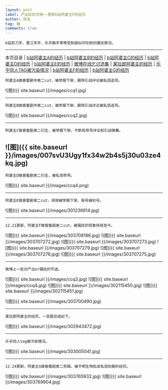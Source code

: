 ```yaml
---
layout: post
label: 产出区的灾殃——更新b站阿婆主F的经历
author: 佚名
tag: 锤
comments: true
---
```


    b站剪刀手、晋江写手、乐乎画手等等受到疑似邓伦粉的骚扰情况。

---

本页目录 \| [b站阿婆主A的经历](#dxjja) \| [b站阿婆主B的经历](#dxjjb)  \| [b站阿婆主C的经历](#dxjjd) \| [b站阿婆主D的经历](#dxjje) \| [b站阿婆主E的经历](#dxjjf) \| [微博在线乞讨选集](#dxjjc) \| [某拉郎阿婆主的经历](#dxjjg) \| [乐乎同人TAG被污染情况](#dxjjh) \| [b站阿婆主F的经历](#dxjji)  \| [b站阿婆主G的经历](#dxjjj) 


<a class="anchor" name="dxjja"></a>

    阿婆主A做香蜜剧中男二cut，被举报下架，删除引战评论被私信追骂。
    

![图]({{ site.baseurl }}/images/ccq1.jpg)

---

<a class="anchor" name="dxjjb"></a>

    阿婆主B做香蜜剧中男二cut，被举报下架，删除引战评论被私信追骂。
    

![图]({{ site.baseurl }}/images/ccq2.jpg)

---

<a class="anchor" name="dxjjd"></a>

    阿婆主C做香蜜剧男二衍生，被举报下架，不断有辱骂评论和引战弹幕。
    

![图]({{ site.baseurl }}/images/007svU3Ugy1fx34w2b4s5j30u03ze4kq.jpg)
---

<a class="anchor" name="dxjje"></a>

    阿婆主D做香蜜剧男二衍生，被私信辱骂。
    

![图]({{ site.baseurl }}/images/ccq4.png)


---

<a class="anchor" name="dxjjf"></a>

    阿婆主E做香蜜剧男二cut，视频被举报下架，账号被封号。

![图]({{ site.baseurl }}/images/301236914.jpg)

---

<a class="anchor" name="dxjji"></a>

    12.21更新，阿婆主F做香蜜剧男二cut，被骚扰的现象持续至今。

![图]({{ site.baseurl }}/images/303708186.jpg)
![图]({{ site.baseurl }}/images/303707272.jpg)
![图]({{ site.baseurl }}/images/303707273.jpg)
![图]({{ site.baseurl }}/images/303707279.jpg)
![图]({{ site.baseurl }}/images/303707276.jpg)
![图]({{ site.baseurl }}/images/303707275.jpg)


---


<a class="anchor" name="dxjjc"></a>

    微博上一些对产出er骚扰的节选。

![图]({{ site.baseurl }}/images/ccq3.jpg)
![图]({{ site.baseurl }}/images/ccq4.jpg)
![图]({{ site.baseurl }}/images/302115450.jpg)
![图]({{ site.baseurl }}/images/302115451.jpg)

![图]({{ site.baseurl }}/images/303700490.jpg)

---


<a class="anchor" name="dxjjg"></a>

    某拉郎阿婆主的经历，一张图总结如下。
    
![图]({{ site.baseurl }}/images/302943472.jpg)

---


<a class="anchor" name="dxjjh"></a>

    乐乎同人tag被污染情况。
    
![图]({{ site.baseurl }}/images/303005041.jpg)

---


<a class="anchor" name="dxjjj"></a>

    12.24更新，阿婆主G做香蜜剧男二剪辑，被不明生物批皮私信劝删的经历。
    
![图]({{ site.baseurl }}/images/303765932.jpg)
![图]({{ site.baseurl }}/images/303769904.jpg)


    